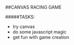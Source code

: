 ##CANVAS RACING GAME

#####TASKS:
- try canvas
- do some javascript magic
- get fun with game creation

